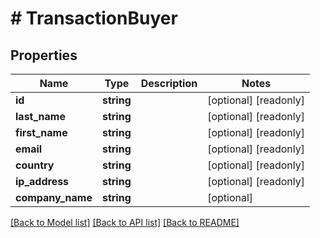 # # TransactionBuyer

## Properties

Name | Type | Description | Notes
------------ | ------------- | ------------- | -------------
**id** | **string** |  | [optional] [readonly]
**last_name** | **string** |  | [optional] [readonly]
**first_name** | **string** |  | [optional] [readonly]
**email** | **string** |  | [optional] [readonly]
**country** | **string** |  | [optional] [readonly]
**ip_address** | **string** |  | [optional] [readonly]
**company_name** | **string** |  | [optional]

[[Back to Model list]](../../README.md#models) [[Back to API list]](../../README.md#endpoints) [[Back to README]](../../README.md)
